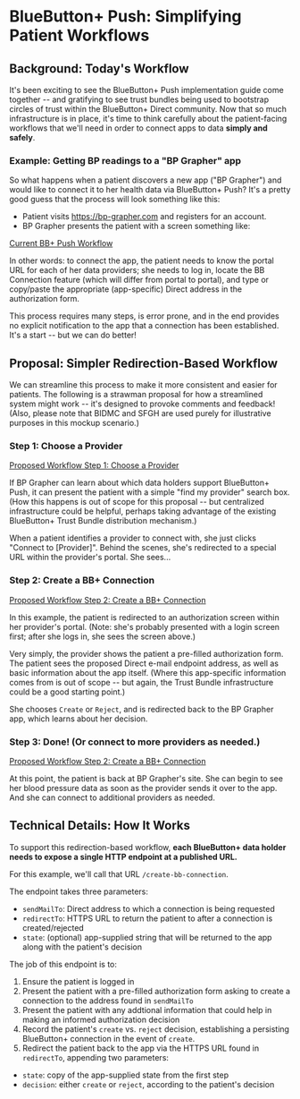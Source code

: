# BlueButton+ Push: Simplifying Patient Workflows

## Background: Today's Workflow

It's been exciting to see the BlueButton+ Push implementation guide come
together -- and gratifying to see trust bundles being used to bootstrap circles
of trust within the BlueButton+ Direct community.  Now that so much
infrastructure is in place, it's time to think carefully about the
patient-facing workflows that we'll need in order to connect apps to data
**simply and safely**.

### Example:  Getting BP readings to a "BP Grapher" app
So what happens when a patient discovers a new app ("BP Grapher") and would like
to connect it to her health data via BlueButton+ Push?  It's a pretty good guess
that the process will look something like this:

* Patient visits https://bp-grapher.com and registers for an account.
* BP Grapher presents the patient with a screen something like:

[Current BB+ Push Workflow](mockup/01-current-workflow.png)

In other words: to connect the app, the patient needs to know the portal URL 
for each of her data providers; she needs to log in, locate the BB Connection
feature (which will differ from portal to portal), and type or copy/paste
the appropriate (app-specific) Direct address in the authorization form.

This process requires many steps, is error prone, and in the end provides
no explicit notification to the app that a connection has been established. 
It's a start -- but we can do better!

## Proposal: Simpler Redirection-Based Workflow
We can streamline this process to make it more consistent and easier for
patients.  The following is a strawman proposal for how a streamlined system
might work -- it's designed to provoke comments and feedback!  (Also, please
note that BIDMC and SFGH are used purely for illustrative purposes in this
mockup scenario.)


### Step 1: Choose a Provider

[Proposed Workflow Step 1: Choose a Provider](mockup/02-improved-workflow.png)

If BP Grapher can learn about which data holders support BlueButton+ Push,
it can present the patient with a simple "find my provider" search box. 
(How this happens is out of scope for this proposal -- but centralized
infrastructure could be helpful, perhaps taking advantage of the existing
BlueButton+ Trust Bundle distribution mechanism.)

When a patient identifies a provider to connect with, she just clicks 
"Connect to [Provider]".  Behind the scenes, she's redirected to a special
URL within the provider's portal.  She sees...

### Step 2: Create a BB+ Connection

[Proposed Workflow Step 2: Create a BB+ Connection](mockup/03-improved-workflow.png)

In this example, the patient is redirected to an authorization screen within
her provider's portal.  (Note: she's probably presented with a login screen
first; after she logs in, she sees the screen above.)  

Very simply, the provider shows the patient a pre-filled authorization form.
The patient sees the proposed Direct e-mail endpoint address, as well as basic
information about the app itself. (Where this app-specific information
comes from is out of scope -- but again, the Trust Bundle infrastructure could
be a good starting point.) 

She chooses `Create` or `Reject`, and is redirected back to the BP Grapher app,
which learns about her decision.  

### Step 3: Done!  (Or connect to more providers as needed.)

[Proposed Workflow Step 2: Create a BB+ Connection](mockup/04-improved-workflow.png)

At this point, the patient is back at BP Grapher's site.  She can begin to see
her blood pressure data as soon as the provider sends it over to the app.  And
she can connect to additional providers as needed.


## Technical Details: How It Works
To support this redirection-based workflow, **each BlueButton+ data holder needs
to expose a single HTTP endpoint at a published URL.**

For this example, we'll call that URL `/create-bb-connection`.  

The endpoint takes three parameters:

 * `sendMailTo`: Direct address to which a connection is being requested
 * `redirectTo`: HTTPS URL to return the patient to after a connection is created/rejected
 * `state`:  (optional) app-supplied string that will be returned to the app along with the patient's decision

The job of this endpoint is to:

1.  Ensure the patient is logged in
2.  Present the patient with a pre-filled authorization form asking to create a connection to the address found in `sendMailTo`
3.  Present the patient with any addtional information that could help in making an informed authorization decision
4.  Record the patient's `create` vs. `reject` decision, establishing a persisting BlueButton+ connection in the event of `create`.
5.  Redirect the patient back to the app via the HTTPS URL found in `redirectTo`, appending two parameters:

 * `state`: copy of the app-supplied state from the first step
 * `decision`: either `create` or `reject`, according to the patient's decision

